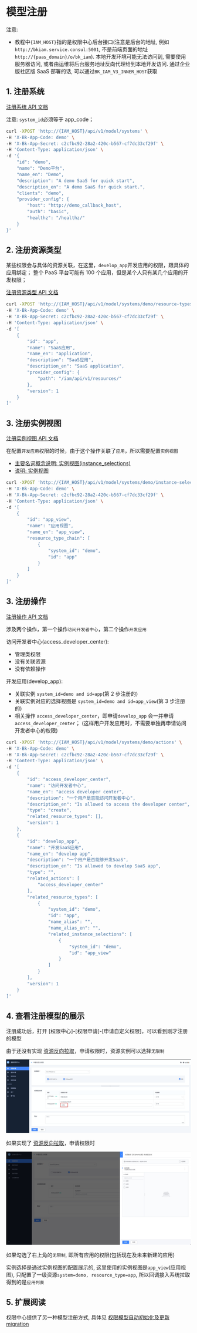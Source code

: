 # 模型注册

注意:

- 教程中`{IAM_HOST}`指的是权限中心后台接口(注意是后台的地址, 例如`http://bkiam.service.consul:5001`, 不是前端页面的地址`http://{paas_domain}/o/bk_iam`). 本地开发环境可能无法访问到, 需要使用服务器访问, 或者由运维将后台服务地址反向代理给到本地开发访问. 通过企业版社区版 SaaS 部署的话, 可以通过`BK_IAM_V3_INNER_HOST`获取

## 1. 注册系统

[注册系统 API 文档](../Reference/API/02-Model/10-System.md)

注意: `system_id`必须等于 app_code； 

```bash
curl -XPOST 'http://{IAM_HOST}/api/v1/model/systems' \
-H 'X-Bk-App-Code: demo' \
-H 'X-Bk-App-Secret: c2cfbc92-28a2-420c-b567-cf7dc33cf29f' \
-H 'Content-Type: application/json' \
-d '{
	"id": "demo",
	"name": "Demo平台",
	"name_en": "Demo",
	"description": "A demo SaaS for quick start",
	"description_en": "A demo SaaS for quick start.",
	"clients": "demo",
	"provider_config": {
		"host": "http://demo_callback_host",
		"auth": "basic",
		"healthz": "/healthz/"
	}
}'
```

## 2. 注册资源类型

某些权限会与具体的资源关联，在这里，`develop_app`开发应用的权限，跟具体的应用绑定； 整个 PaaS 平台可能有 100 个应用，但是某个人只有某几个应用的开发权限；

[注册资源类型 API 文档](../Reference/API/02-Model/11-ResourceType.md)

```bash
curl -XPOST 'http://{IAM_HOST}/api/v1/model/systems/demo/resource-types' \
-H 'X-Bk-App-Code: demo' \
-H 'X-Bk-App-Secret: c2cfbc92-28a2-420c-b567-cf7dc33cf29f' \
-H 'Content-Type: application/json' \
-d '[
    {
        "id": "app",
        "name": "SaaS应用",
        "name_en": "application",
        "description": "SaaS应用",
        "description_en": "SaaS application",
        "provider_config": {
            "path": "/iam/api/v1/resources/"
        },
        "version": 1
    }
]'
```

## 3. 注册实例视图

[注册实例视图 API 文档](../Reference/API/02-Model/12-InstanceSelection.md)

在配置`开发应用`权限的时候，由于这个操作关联了`应用`，所以需要配置`实例视图`

- [主要名词概念说明: 实例视图(instance_selections)](../Reference/API/02-Model/00-Concepts.md)
- [说明: 实例视图](../Explanation/01-instanceSelection.md)


```bash
curl -XPOST 'http://{IAM_HOST}/api/v1/model/systems/demo/instance-selections' \
-H 'X-Bk-App-Code: demo' \
-H 'X-Bk-App-Secret: c2cfbc92-28a2-420c-b567-cf7dc33cf29f' \
-H 'Content-Type: application/json' \
-d '[
    {
        "id": "app_view",
        "name": "应用视图",
        "name_en": "app_view",
        "resource_type_chain": [
            {
                "system_id": "demo",
                "id": "app"
            }
        ]
    }
]'
```

## 3. 注册操作

[注册操作 API 文档](../Reference/API/02-Model/13-Action.md)

涉及两个操作，第一个操作`访问开发者中心`，第二个操作`开发应用`

访问开发者中心(access_developer_center):
- 管理类权限
- 没有关联资源
- 没有依赖操作

开发应用(develop_app):
- 关联实例 `system_id=demo and id=app`(第 2 步注册的)
- 关联实例对应的选择视图是 `system_id=demo and id=app_view`(第 3 步注册的)
- 相关操作 `access_developer_center`，即申请`develop_app` 会一并申请 `access_developer_center`； (这样用户开发应用时，不需要单独再申请访问开发者中心的权限)


```bash
curl -XPOST 'http://{IAM_HOST}/api/v1/model/systems/demo/actions' \
-H 'X-Bk-App-Code: demo' \
-H 'X-Bk-App-Secret: c2cfbc92-28a2-420c-b567-cf7dc33cf29f' \
-H 'Content-Type: application/json' \
-d '[
    {
        "id": "access_developer_center",
        "name": "访问开发者中心",
        "name_en": "access developer center",
        "description": "一个用户是否能访问开发者中心",
        "description_en": "Is allowed to access the developer center",
        "type": "create",
        "related_resource_types": [],
        "version": 1
    },
    {
        "id": "develop_app",
        "name": "开发SaaS应用",
        "name_en": "develop app",
        "description": "一个用户是否能够开发SaaS",
        "description_en": "Is allowed to develop SaaS app",
        "type": "",
        "related_actions": [
            "access_developer_center"
        ],
        "related_resource_types": [
            {
                "system_id": "demo",
                "id": "app",
                "name_alias": "",
                "name_alias_en": "",
                "related_instance_selections": [
                    {
                        "system_id": "demo",
                        "id": "app_view"
                    }
                ]
            }
        ],
        "version": 1
    }
]'
```

## 4. 查看注册模型的展示

注册成功后，打开 [权限中心]-[权限申请]-[申请自定义权限]，可以看到刚才注册的模型

由于还没有实现 [资源反向拉取](../Reference/API/03-Callback/01-API.md)，申请权限时，资源实例可以选择`无限制`

![enter image description here](../assets/QuickStart/image_4.png)

如果实现了 [资源反向拉取](../Reference/API/03-Callback/01-API.md)，申请权限时

![enter image description here](../assets/QuickStart/image_7.jpg)

如果勾选了右上角的`无限制`, 即所有应用的权限(包括现在及未来新建的应用)

实例选择是通过实例视图的配置展示的, 这里使用的实例视图是`app_view`(应用视图), 只配置了一级资源`system=demo, resource_type=app`, 所以回调接入系统拉取得到的是`应用列表`

## 5. 扩展阅读

权限中心提供了另一种模型注册方式, 具体见 [权限模型自动初始化及更新 migration](../HowTo/Migration.md)
